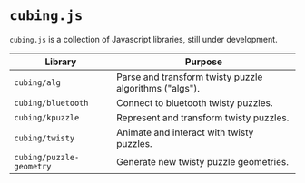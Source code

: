 # `cubing.js`

`cubing.js` is a collection of Javascript libraries, still under development.

| Library | Purpose |
|---------|---------|
| `cubing/alg` | Parse and transform twisty puzzle algorithms ("algs"). |
| `cubing/bluetooth` | Connect to bluetooth twisty puzzles. |
| `cubing/kpuzzle` | Represent and transform twisty puzzles. |
| `cubing/twisty` | Animate and interact with twisty puzzles. |
| `cubing/puzzle-geometry` | Generate new twisty puzzle geometries. |
